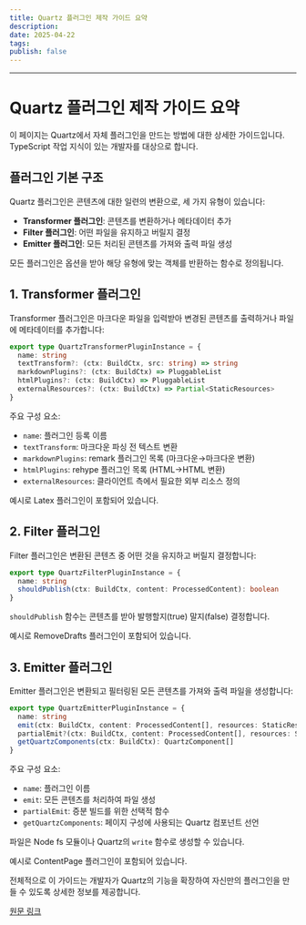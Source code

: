 ```yaml
---
title: Quartz 플러그인 제작 가이드 요약
description: 
date: 2025-04-22
tags: 
publish: false
---
```

---
# Quartz 플러그인 제작 가이드 요약
이 페이지는 Quartz에서 자체 플러그인을 만드는 방법에 대한 상세한 가이드입니다. TypeScript 작업 지식이 있는 개발자를 대상으로 합니다.
## 플러그인 기본 구조

Quartz 플러그인은 콘텐츠에 대한 일련의 변환으로, 세 가지 유형이 있습니다:
- **Transformer 플러그인**: 콘텐츠를 변환하거나 메타데이터 추가
- **Filter 플러그인**: 어떤 파일을 유지하고 버릴지 결정
- **Emitter 플러그인**: 모든 처리된 콘텐츠를 가져와 출력 파일 생성

모든 플러그인은 옵션을 받아 해당 유형에 맞는 객체를 반환하는 함수로 정의됩니다.

## 1. Transformer 플러그인

Transformer 플러그인은 마크다운 파일을 입력받아 변경된 콘텐츠를 출력하거나 파일에 메타데이터를 추가합니다:

```typescript
export type QuartzTransformerPluginInstance = {
  name: string
  textTransform?: (ctx: BuildCtx, src: string) => string
  markdownPlugins?: (ctx: BuildCtx) => PluggableList
  htmlPlugins?: (ctx: BuildCtx) => PluggableList
  externalResources?: (ctx: BuildCtx) => Partial<StaticResources>
}
```

주요 구성 요소:
- `name`: 플러그인 등록 이름
- `textTransform`: 마크다운 파싱 전 텍스트 변환
- `markdownPlugins`: remark 플러그인 목록 (마크다운→마크다운 변환)
- `htmlPlugins`: rehype 플러그인 목록 (HTML→HTML 변환)
- `externalResources`: 클라이언트 측에서 필요한 외부 리소스 정의

예시로 Latex 플러그인이 포함되어 있습니다.

## 2. Filter 플러그인
Filter 플러그인은 변환된 콘텐츠 중 어떤 것을 유지하고 버릴지 결정합니다:

```typescript
export type QuartzFilterPluginInstance = {
  name: string
  shouldPublish(ctx: BuildCtx, content: ProcessedContent): boolean
}
```

`shouldPublish` 함수는 콘텐츠를 받아 발행할지(true) 말지(false) 결정합니다.

예시로 RemoveDrafts 플러그인이 포함되어 있습니다.

## 3. Emitter 플러그인

Emitter 플러그인은 변환되고 필터링된 모든 콘텐츠를 가져와 출력 파일을 생성합니다:

```typescript
export type QuartzEmitterPluginInstance = {
  name: string
  emit(ctx: BuildCtx, content: ProcessedContent[], resources: StaticResources): Promise<FilePath[]> | AsyncGenerator<FilePath>
  partialEmit?(ctx: BuildCtx, content: ProcessedContent[], resources: StaticResources, changeEvents: ChangeEvent[]): Promise<FilePath[]> | AsyncGenerator<FilePath> | null
  getQuartzComponents(ctx: BuildCtx): QuartzComponent[]
}
```

주요 구성 요소:
- `name`: 플러그인 이름
- `emit`: 모든 콘텐츠를 처리하여 파일 생성
- `partialEmit`: 증분 빌드를 위한 선택적 함수
- `getQuartzComponents`: 페이지 구성에 사용되는 Quartz 컴포넌트 선언

파일은 Node fs 모듈이나 Quartz의 `write` 함수로 생성할 수 있습니다.

예시로 ContentPage 플러그인이 포함되어 있습니다.

전체적으로 이 가이드는 개발자가 Quartz의 기능을 확장하여 자신만의 플러그인을 만들 수 있도록 상세한 정보를 제공합니다.

[원문 링크](https://quartz.jzhao.xyz/advanced/making-plugins)

